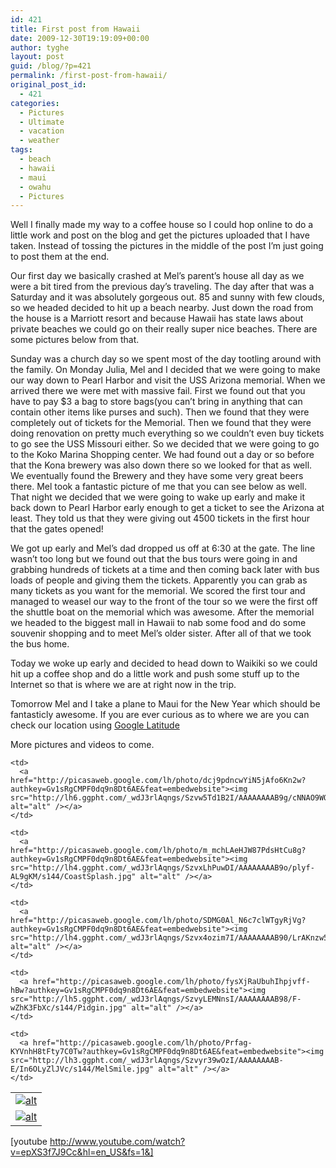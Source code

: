 ```yaml
---
id: 421
title: First post from Hawaii
date: 2009-12-30T19:19:09+00:00
author: tyghe
layout: post
guid: /blog/?p=421
permalink: /first-post-from-hawaii/
original_post_id:
  - 421
categories:
  - Pictures
  - Ultimate
  - vacation
  - weather
tags:
  - beach
  - hawaii
  - maui
  - owahu
  - Pictures
---
```

Well I finally made my way to a coffee house so I could hop online to do a little work and post on the blog and get the pictures uploaded that I have taken. Instead of tossing the pictures in the middle of the post I&#8217;m just going to post them at the end.

Our first day we basically crashed at Mel&#8217;s parent&#8217;s house all day as we were a bit tired from the previous day&#8217;s traveling. The day after that was a Saturday and it was absolutely gorgeous out. 85 and sunny with few clouds, so we headed decided to hit up a beach nearby. Just down the road from the house is a Marriott resort and because Hawaii has state laws about private beaches we could go on their really super nice beaches. There are some pictures below from that.

Sunday was a church day so we spent most of the day tootling around with the family. On Monday Julia, Mel and I decided that we were going to make our way down to Pearl Harbor and visit the USS Arizona memorial. When we arrived there we were met with massive fail. First we found out that you have to pay $3 a bag to store bags(you can&#8217;t bring in anything that can contain other items like purses and such). Then we found that they were completely out of tickets for the Memorial. Then we found that they were doing renovation on pretty much everything so we couldn&#8217;t even buy tickets to go see the USS Missouri either. So we decided that we were going to go to the Koko Marina Shopping center. We had found out a day or so before that the Kona brewery was also down there so we looked for that as well. We eventually found the Brewery and they have some very great beers there. Mel took a fantastic picture of me that you can see below as well. That night we decided that we were going to wake up early and make it back down to Pearl Harbor early enough to get a ticket to see the Arizona at least. They told us that they were giving out 4500 tickets in the first hour that the gates opened!

We got up early and Mel&#8217;s dad dropped us off at 6:30 at the gate. The line wasn&#8217;t too long but we found out that the bus tours were going in and grabbing hundreds of tickets at a time and then coming back later with bus loads of people and giving them the tickets. Apparently you can grab as many tickets as you want for the memorial. We scored the first tour and managed to weasel our way to the front of the tour so we were the first off the shuttle boat on the memorial which was awesome. After the memorial we headed to the biggest mall in Hawaii to nab some food and do some souvenir shopping and to meet Mel&#8217;s older sister. After all of that we took the bus home.

Today we woke up early and decided to head down to Waikiki so we could hit up a coffee shop and do a little work and push some stuff up to the Internet so that is where we are at right now in the trip.

Tomorrow Mel and I take a plane to Maui for the New Year which should be fantasticly awesome. If you are ever curious as to where we are you can check our location using [Google Latitude](http://www.google.com/latitude/intro.html "Google Latitude")

More pictures and videos to come.

<table style="width:auto;">
  <tr>
    <td>
      <a href="http://picasaweb.google.com/lh/photo/whnZZ-9PB0qej6vEIptrrw?authkey=Gv1sRgCMPF0dq9n8Dt6AE&feat=embedwebsite"><img src="http://lh3.ggpht.com/_wdJ3rlAqngs/Szvwb0UQ_yI/AAAAAAAAB9Q/NRn8Umj66RU/s144/CoastOverview.jpg" alt="alt" /></a>
    </td>
    
    <td>
      <a href="http://picasaweb.google.com/lh/photo/dcj9pdncwYiN5jAfo6Kn2w?authkey=Gv1sRgCMPF0dq9n8Dt6AE&feat=embedwebsite"><img src="http://lh6.ggpht.com/_wdJ3rlAqngs/Szvw5Td1B2I/AAAAAAAAB9g/cNNAO9WQAO0/s144/FrisbeeBeach.jpg" alt="alt" /></a>
    </td>
    
    <td>
      <a href="http://picasaweb.google.com/lh/photo/m_mchLAeHJW87PdsHtCu8g?authkey=Gv1sRgCMPF0dq9n8Dt6AE&feat=embedwebsite"><img src="http://lh4.ggpht.com/_wdJ3rlAqngs/SzvxLhPuwDI/AAAAAAAAB9o/plyf-AL9gKM/s144/CoastSplash.jpg" alt="alt" /></a>
    </td>
  </tr>
  
  <tr>
    <td>
      <a href="http://picasaweb.google.com/lh/photo/yZ4QhdreqPNSGQBJO8VxQA?authkey=Gv1sRgCMPF0dq9n8Dt6AE&feat=embedwebsite"><img src="http://lh6.ggpht.com/_wdJ3rlAqngs/Szvxp7U_mBI/AAAAAAAAB9s/6e1tC17jFoc/s144/MelHeart.jpg" alt="alt" /></a>
    </td>
    
    <td>
      <a href="http://picasaweb.google.com/lh/photo/SDMG0Al_N6c7clWTgyRjVg?authkey=Gv1sRgCMPF0dq9n8Dt6AE&feat=embedwebsite"><img src="http://lh4.ggpht.com/_wdJ3rlAqngs/Szvx4ozim7I/AAAAAAAAB90/LrAKnzw5LtQ/s144/MelOcean.jpg" alt="alt" /></a>
    </td>
    
    <td>
      <a href="http://picasaweb.google.com/lh/photo/fysXjRaUbuhIhpjvff-hBw?authkey=Gv1sRgCMPF0dq9n8Dt6AE&feat=embedwebsite"><img src="http://lh5.ggpht.com/_wdJ3rlAqngs/SzvyLEMNnsI/AAAAAAAAB98/F-wZhK3FbXc/s144/Pidgin.jpg" alt="alt" /></a>
    </td>
    
    <td>
      <a href="http://picasaweb.google.com/lh/photo/Prfag-KYVnhH8tFty7C0Tw?authkey=Gv1sRgCMPF0dq9n8Dt6AE&feat=embedwebsite"><img src="http://lh3.ggpht.com/_wdJ3rlAqngs/Szvyr39wOzI/AAAAAAAAB-E/In6OLyZlJVc/s144/MelSmile.jpg" alt="alt" /></a>
    </td>
  </tr>
</table>

[youtube http://www.youtube.com/watch?v=epXS3f7J9Cc&hl=en_US&fs=1&]
